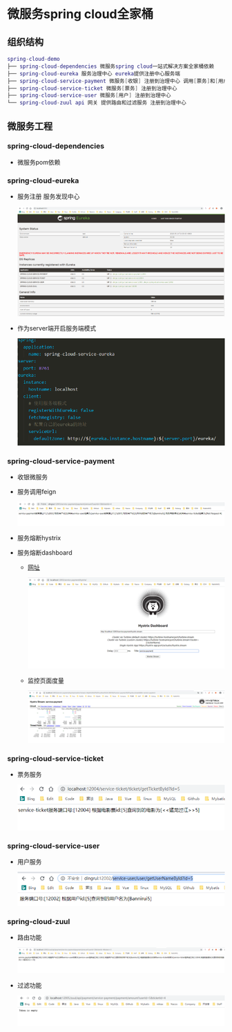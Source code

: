 # 微服务spring cloud全家桶

## 组织结构

``` lua
spring-cloud-demo
├── spring-cloud-dependencies 微服务spring cloud一站式解决方案全家桶依赖
├── spring-cloud-eureka 服务治理中心 eureka提供注册中心服务端
├── spring-cloud-service-payment 微服务[收银] 注册到治理中心 调用[票务]和[用户]服务
├── spring-cloud-service-ticket 微服务[票务] 注册到治理中心
├── spring-cloud-service-user 微服务[用户] 注册到治理中心
└── spring-cloud-zuul api 网关 提供路由和过滤服务 注册到治理中心
```



## 微服务工程

### spring-cloud-dependencies

* 微服务pom依赖

### spring-cloud-eureka

* 服务注册 服务发现中心

  ![image-20200514143954776](docs/images/image-20200514143954776.png)

* 作为server端开启服务端模式

  ![](docs/images/image-20200514142302700.png)

### spring-cloud-service-payment

* 收银微服务

* 服务调用feign

  ![服务调用feign](docs/images/image-20200514144040024.png)

* 服务熔断hystrix

* 服务熔断dashboard

  * [网址](http://localhost:12003/service-payment/hystrix/)

    ![](docs/images/image-20200514144505958.png)

  * 监控页面度量

    ![image-20200514144548183](docs/images/image-20200514144548183.png)

### spring-cloud-service-ticket

* 票务服务

  ![image-20200514143806683](docs/images/image-20200514143806683.png)

### spring-cloud-service-user

* 用户服务

  ![image-20200514143644609](docs/images/image-20200514143644609.png)

### spring-cloud-zuul

* 路由功能

  ![image-20200514144718613](docs/images/image-20200514144718613.png)

* 过滤功能

  ![image-20200514144730979](docs/images/image-20200514144730979.png)